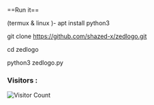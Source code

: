 




==Run it==


(termux & linux )- apt install python3

git clone https://github.com/shazed-x/zedlogo.git


cd zedlogo


python3 zedlogo.py

### Visitors :

![Visitor Count](https://profile-counter.glitch.me/shazed-x/count.svg)
